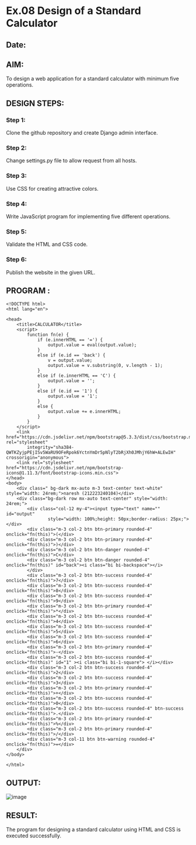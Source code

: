 # Ex.08 Design of a Standard Calculator
## Date:

## AIM:
To design a web application for a standard calculator with minimum five operations.

## DESIGN STEPS:

### Step 1:
Clone the github repository and create Django admin interface.

### Step 2:
Change settings.py file to allow request from all hosts.

### Step 3:
Use CSS for creating attractive colors.

### Step 4:
Write JavaScript program for implementing five different operations.

### Step 5:
Validate the HTML and CSS code.

### Step 6:
Publish the website in the given URL.

## PROGRAM :
```
<!DOCTYPE html>
<html lang="en">

<head>
    <title>CALCULATOR</title>
    <script>
        function fn(e) {
            if (e.innerHTML == '=') {
                output.value = eval(output.value);
            }
            else if (e.id == 'back') {
                v = output.value;
                output.value = v.substring(0, v.length - 1);
            }
            else if (e.innerHTML == 'C') {
                output.value = '';
            }
            else if (e.id == '1') {
                output.value = '1';
            }
            else {
                output.value += e.innerHTML;
            }
        }
    </script>
    <link href="https://cdn.jsdelivr.net/npm/bootstrap@5.3.3/dist/css/bootstrap.min.css" rel="stylesheet"
        integrity="sha384-QWTKZyjpPEjISv5WaRU9OFeRpok6YctnYmDr5pNlyT2bRjXh0JMhjY6hW+ALEwIH" crossorigin="anonymous">
    <link rel="stylesheet" href="https://cdn.jsdelivr.net/npm/bootstrap-icons@1.11.3/font/bootstrap-icons.min.css">
</head>
<body>
    <div class=" bg-dark mx-auto m-3 text-center text-white" style="width: 24rem;">naresh (212223240104)</div>
    <div class="bg-dark row mx-auto text-center" style="width: 24rem;">
        <div class="col-12 my-4"><input type="text" name="" id="output"
                style="width: 100%;height: 50px;border-radius: 25px;"></div>
        <div class="m-3 col-2 btn btn-primary rounded-4" onclick="fn(this)">(</div>
        <div class="m-3 col-2 btn btn-primary rounded-4" onclick="fn(this)">)</div>
        <div class="m-3 col-2 btn btn-danger rounded-4" onclick="fn(this)">C</div>
        <div class="m-3 col-2 btn btn-danger rounded-4" onclick="fn(this)" id="back"><i class="bi bi-backspace"></i>
        </div>
        <div class="m-3 col-2 btn btn-success rounded-4" onclick="fn(this)">7</div>
        <div class="m-3 col-2 btn btn-success rounded-4" onclick="fn(this)">8</div>
        <div class="m-3 col-2 btn btn-success rounded-4" onclick="fn(this)">9</div>
        <div class="m-3 col-2 btn btn-primary rounded-4" onclick="fn(this)">*</div>
        <div class="m-3 col-2 btn btn-success rounded-4" onclick="fn(this)">4</div>
        <div class="m-3 col-2 btn btn-success rounded-4" onclick="fn(this)">5</div>
        <div class="m-3 col-2 btn btn-success rounded-4" onclick="fn(this)">6</div>
        <div class="m-3 col-2 btn btn-primary rounded-4" onclick="fn(this)">-</div>
        <div class="m-3 col-2 btn btn-success rounded-4" onclick="fn(this)" id="1" ><i class="bi bi-1-square"> </i></div>
        <div class="m-3 col-2 btn btn-success rounded-4" onclick="fn(this)">2</div>
        <div class="m-3 col-2 btn btn-success rounded-4" onclick="fn(this)">3</div>
        <div class="m-3 col-2 btn btn-primary rounded-4" onclick="fn(this)">+</div>
        <div class="m-3 col-2 btn btn-success rounded-4" onclick="fn(this)">0</div>
        <div class="m-3 col-2 btn btn-success rounded-4" btn-success onclick="fn(this)">.</div>
        <div class="m-3 col-2 btn btn-primary rounded-4" onclick="fn(this)">%</div>
        <div class="m-3 col-2 btn btn-primary rounded-4" onclick="fn(this)">/</div>
        <div class="m-3 col-11 btn btn-warning rounded-4" onclick="fn(this)">=</div>
    </div>
</body>

</html>

```

## OUTPUT:
![image](https://github.com/feryjfgkuyfgewjfgew/Calc/assets/150319377/3b043626-dd1d-462f-a496-d3f6b63fd90b)


## RESULT:
The program for designing a standard calculator using HTML and CSS is executed successfully.

